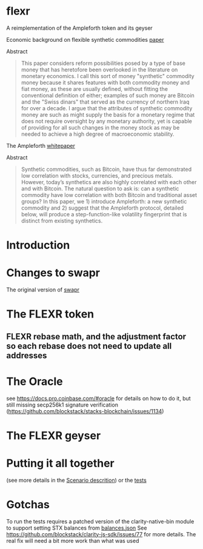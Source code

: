 # flexr
A reimplementation of the Ampleforth token and its geyser

Economic background on flexible synthetic commodities [paper](https://papers.ssrn.com/sol3/papers.cfm?abstract_id=2000118)

Abstract
> This paper considers reform possibilities posed by a type of base money that has heretofore been overlooked in the literature on monetary economics. I call this sort of money "synthetic" commodity money because it shares features with both commodity money and fiat money, as these are usually defined, without fitting the conventional definition of either; examples of such money are Bitcoin and the "Swiss dinars" that served as the currency of northern Iraq for over a decade. I argue that the attributes of synthetic commodity money are such as might supply the basis for a monetary regime that does not require oversight by any monetary authority, yet is capable of providing for all such changes in the money stock as may be needed to achieve a high degree of macroeconomic stability.


The Ampleforth [whitepaper](https://www.ampleforth.org/papers/)

Abstract
> Synthetic commodities, such as Bitcoin, have thus far demonstrated low correlation with stocks, currencies, and precious metals. However, today’s synthetics are also highly correlated with each other and with Bitcoin. The natural question to ask is: can a synthetic commodity have low correlation with both Bitcoin and traditional asset groups? In this paper, we 1) introduce Ampleforth: a new synthetic commodity and 2) suggest that the Ampleforth protocol, detailed below, will produce a step-function-like volatility fingerprint that is distinct from existing synthetics.

# Introduction

# Changes to swapr
The original version of [swapr](https://github.com/psq/swapr)

# The FLEXR token

## FLEXR rebase math, and the adjustment factor so each rebase does not need to update all addresses

# The Oracle
see https://docs.pro.coinbase.com/#oracle for details on how to do it, but still missing secp256k1 signature verification (https://github.com/blockstack/stacks-blockchain/issues/1134)

# The FLEXR geyser

# Putting it all together
(see more details in the [Scenario descrition](./scenario.md)) or the [tests](./test/unit/flexr.ts)


# Gotchas
To run the tests requires a patched version of the clarity-native-bin module to support setting STX balances from [balances.json](./balances.json)
See https://github.com/blockstack/clarity-js-sdk/issues/77 for more details.  The real fix will need a bit more work than what was used


